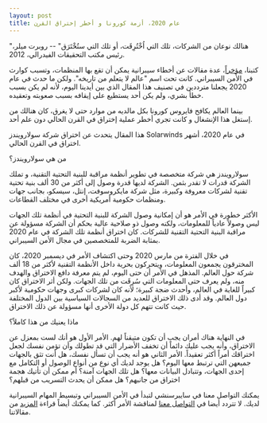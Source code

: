 ```yaml
---
layout: post
title: عام 2020، أزمة كورونا و أخطر إختراق القرن
---
```


"هنالك نوعان من الشركات، تلك التي اُخْتُرِقَت، أو تلك التي ستُخْتَرَق" -- روبرت ميلر، رئيس مكتب التحقيقات الفيدرالي، 2012.

كتبنا، [مؤخراً](https://blog.cybersenshi.com/)، عدة مقالات عن أخطاء سيبرانية يمكن أن تقع بها المنظمات، وتسبب كوارث في الأمن السيبراني. كانت تحت اسم "عالم لا يتعلم من تاريخه". ولكن ما حدث في عام 2020 يجعلنا مترددين في تصنيف هذا المقال الذي بين أيدينا اليوم، لأنه لم يكن بسبب خطأ بشري، ولم يكن أحد يستطيع على إيقافه بسبب صعوبته وتعقيده.

بينما العالم يكافح فايروس كورونا بكل مالديه من موارد حتى لا يغرق، كان هنالك من إستغل هذا الإنشغال و كانت تجري أخطر عملية إختراق في القرن الحالي دون علم أحد.

هذا المقال يتحدث عن اختراق شركة سولارويندز Solarwinds في عام 2020، أشهر اختراق في القرن الحالي.

من هي سولارويندز؟

سولارويندز هي شركة متخصصة في تطوير أنظمة مراقبة للبنية التحتية التقنية، و تملك الشركة قدرات لا تقدر بثمن. الشركة لديها قدرة وصول إلى أكثر من 30 ألف بنية تحتية تقنية لشركات معروفة وكبيرة، مثل شركة مايكروسوفت، إنتل، سيسكو، بجانب جهات ومنظمات حكومية أمريكية أخرى في مختلف القطاعات.

الأكثر خطورة في الأمر هو أن إمكانية وصول الشركة للبنية التحتية في أنظمة تلك الجهات ليس وصولاً عادياً للمعلومات، ولكنه وصول ذو صلاحية عالية بحكم أن الشركة مسؤولة عن مراقبة البنية التحتية التقنية للشركات. كان اختراق أنظمة تلك الشركة في عام 2020 بمثابة الضربة للمتخصصين في مجال الأمن السيبراني.

في خلال الفترة من مارس 2020 وحتى اكتشاف الأمر في ديسمبر 2020، كان المخترقون يجمعون المعلومات، ويتحركون بحرية داخل الأنظمة التقنية لأكثر من 18 ألف شركة حول العالم. المذهل في الأمر أن حتى اليوم، لم يتم معرفة دافع الاختراق والهدف منه، ولم يعرف حتى المعلومات التي سُرِقَت من تلك الجهات.
ولكن أثر الاختراق كان كبيراً للغاية في العالم، وأحدث ضجة كبيرة؛ لأنه كان لشركات كبرى وجهات حكومية لأكبر دول العالم. وقد أدى ذلك الاختراق للعديد من السجالات السياسية بين الدول المختلفة حيث كانت تتهم كل دولة الأخرى أنها مسؤولة عن ذلك الاختراق.

ماذا يعنيك من هذا كاملاً؟

في النهاية هناك أمران يجب أن تكون متيقناً لهم. الأمر الأول هو أنك لست بمعزل عن الاختراق، وأنه يجب عليك دائماً أن تخفف الأضرار التي قد تطولك وأن تؤمن نفسك لجعل اختراقك أمراً أكثر تعقيداً.
الأمر الثاني هو أنه يجب أن تسأل نفسك، هل أنت تثق بالجهات جميعهن التي ترتبط معها اليوم؟ هل يوجد لديك أي نوع من أنواع الوصول أو التكامل مع إحدى الجهات، وتتبادل البيانات معها؟ هل تلك الجهات آمنة؟ أم ممكن أن تأتيك هجمة اختراق من جانبهم؟ هل ممكن أن يحدث التسريب من قبلهم؟

يمكنك التواصل معنا في سايبرسنشي لتبدأ في الأمن السيبراني وتبسيط المهام السيبرانية لديك. لا تتردد أيضا في [التواصل معنا](https://www.cybersenshi.com/#contactUsBlock) لمناقشة الأمر أكثر. كما يمكنك أيضاً قراءة [المزيد](https://blog.cybersenshi.com/) من مقالاتنا.
